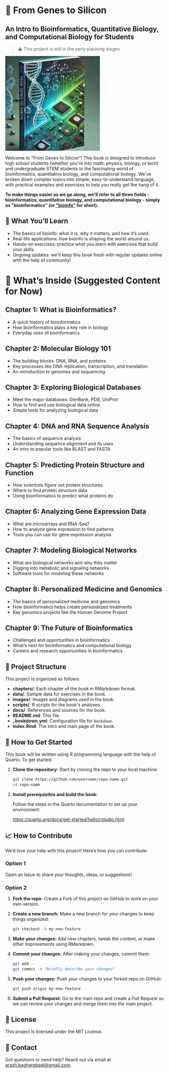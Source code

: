 # 📘 From Genes to Silicon
## An Intro to Bioinformatics, Quantitative Biology, and Computational Biology for Students 

> :warning: This project is still in the early planning stages.

<img src="./images/cover v3.png" width="300px" hight="300px" align="center" /> 

Welcome to "From Genes to Silicon"! This book is designed to introduce high school students (whether you're into math, physics, biology, or tech) and undergraduate STEM students to the fascinating world of bioinformatics, quantitative biology, and computational biology. We've broken down complex topics into simple, easy-to-understand language, with practical examples and exercises to help you really get the hang of it.

**To make things easier as we go along, we'll refer to all three fields - bioinformatics, quantitative biology, and computational biology - simply as "bioinformatics" (or ["bioinfo"](https://www.linkedin.com/pulse/what-abbreviation-bioinformatics-arash-bagherabadi-yzhjf/) for short).**

## 🎯 What You’ll Learn

- The basics of bioinfo: what it is, why it matters, and how it’s used.
- Real-life applications: how bioinfo is shaping the world around us.
- Hands-on exercises: practice what you learn with exercises that build your skills.
- Ongoing updates: we'll keep this book fresh with regular updates online with the help of community!

# 📝 What’s Inside (Suggested Content for Now)

## Chapter 1: What is Bioinformatics?
- A quick history of bioinformatics
- How bioinformatics plays a key role in biology
- Everyday uses of bioinformatics

## Chapter 2: Molecular Biology 101
- The building blocks: DNA, RNA, and proteins
- Key processes like DNA replication, transcription, and translation
- An introduction to genomes and sequencing

## Chapter 3: Exploring Biological Databases
- Meet the major databases: GenBank, PDB, UniProt
- How to find and use biological data online
- Simple tools for analyzing biological data

## Chapter 4: DNA and RNA Sequence Analysis
- The basics of sequence analysis
- Understanding sequence alignment and its uses
- An intro to popular tools like BLAST and FASTA

## Chapter 5: Predicting Protein Structure and Function
- How scientists figure out protein structures
- Where to find protein structure data
- Using bioinformatics to predict what proteins do

## Chapter 6: Analyzing Gene Expression Data
- What are microarrays and RNA-Seq?
- How to analyze gene expression to find patterns
- Tools you can use for gene expression analysis

## Chapter 7: Modeling Biological Networks
- What are biological networks and why they matter
- Digging into metabolic and signaling networks
- Software tools for modeling these networks

## Chapter 8: Personalized Medicine and Genomics
- The basics of personalized medicine and genomics
- How bioinformatics helps create personalized treatments
- Key genomics projects like the Human Genome Project

## Chapter 9: The Future of Bioinformatics
- Challenges and opportunities in bioinformatics
- What’s next for bioinformatics and computational biology
- Careers and research opportunities in bioinformatics

## 📂 Project Structure

This project is organized as follows:

- **chapters/**: Each chapter of the book in RMarkdown format.
- **data/**: Sample data for exercises in the book.
- **images/**: Images and diagrams used in the book.
- **scripts/**: R scripts for the book's analyses.
- **docs/**: References and sources for the book.
- **README.md**: This file.
- **_bookdown.yml**: Configuration file for `bookdown`.
- **index.Rmd**: The intro and main page of the book.

## 🚀 How to Get Started
This book will be written using R programming language with the help of Quarto. To get started:

1. **Clone the repository:**
   Start by cloning the repo to your local machine:
   ```bash
   git clone https://github.com/username/repo-name.git
   cd repo-name
   ```
2. **Install prerequisites and build the book:**

   Follow the steps in the Quarto documentation to set up your environment:

   https://quarto.org/docs/get-started/hello/rstudio.html   


## 📈 How to Contribute
We’d love your help with this project! Here’s how you can contribute:

### Option 1
Open an Issue to share your thoughts, ideas, or suggestions!

### Option 2

1. **Fork the repo:**
   Create a Fork of this project on GitHub to work on your own version.

2. **Create a new branch:**
   Make a new branch for your changes to keep things organized:

   ```bash
   git checkout -b my-new-feature
   ```

3. **Make your changes:**
   Add new chapters, tweak the content, or make other improvements using RMarkdown.

4. **Commit your changes:**
   After making your changes, commit them:

   ```bash
   git add .
   git commit -m "Briefly describe your changes"
   ```

5. **Push your changes:**
   Push your changes to your forked repo on GitHub:

   ```bash
   git push origin my-new-feature
   ```

6. **Submit a Pull Request:**
   Go to the main repo and create a Pull Request so we can review your changes and merge them into the main project.

## 📄 License
This project is licensed under the MIT License.

## 📧 Contact
Got questions or need help? Reach out via email at arash.bagherabadi@gmail.com.



<!--
# 📘 از ژن تا سیلیکون

> :warning: این پروژه در دست برنامه ریزی بوده و در مراحل اولیه اجرا به سر می برد

به کتاب "از ژن تا سیلیکون" خوش آمدید! این کتاب به هدف معرفی بیوانفورماتیک و زیست شناسی محاسباتی به دانش‌آموزان دبیرستانی (رشته‌های ریاضی فیزیک، علوم تجربی، فنی حرفه ای) و دانشجویان کارشناسی علوم پایه و مهندسی (STEM) نوشته شده است. در این کتاب، مفاهیم اساسی بیوانفورماتیک و زیست شناسی محاسباتی به زبانی ساده و روان توضیح داده شده و از مثال‌ها و تمرینات عملی برای درک بهتر استفاده می‌شود.

## 🎯 اهداف

- آشنایی دانش‌آموزان با مفاهیم پایه‌ای بیوانفورماتیک
- نمایش کاربردهای بیوانفورماتیک در زندگی روزمره و علوم مختلف
- ارائه تمرینات عملی برای تقویت مهارت‌های عملی دانش‌آموزان
- به روز رسانی های مداوم در صفحه HTML این ریپازیتوری


# 📝 سرفصل‌های پیشنهادی کتاب

## فصل ۱: مقدمه‌ای بر بیوانفورماتیک
- تاریخچه و اهمیت بیوانفورماتیک
- نقش بیوانفورماتیک در علوم زیستی
- کاربردهای عملی بیوانفورماتیک در زندگی روزمره

## فصل ۲: مبانی زیست‌شناسی مولکولی
- ساختار و عملکرد DNA، RNA و پروتئین‌ها
- فرآیندهای مرکزی زیست‌شناسی مولکولی: همانندسازی، رونویسی و ترجمه
- آشنایی با ژنوم و توالی‌یابی

## فصل ۳: آشنایی با پایگاه‌های داده زیستی
- معرفی پایگاه‌های داده مهم مانند GenBank، PDB، UniProt
- روش‌های جستجو و دسترسی به داده‌های زیستی
- تجزیه و تحلیل داده‌های زیستی با استفاده از ابزارهای آنلاین

## فصل ۴: تحلیل توالی DNA و RNA
- مفاهیم پایه در تحلیل توالی‌ها
- هم‌ردیفی (Alignment) توالی‌ها: انواع و کاربردها
- معرفی الگوریتم‌های BLAST و FASTA

## فصل ۵: پیش‌بینی ساختار و عملکرد پروتئین‌ها
- روش‌های تجربی و محاسباتی برای تعیین ساختار پروتئین
- پایگاه‌های داده ساختار پروتئین مانند PDB
- پیش‌بینی عملکرد پروتئین‌ها با استفاده از ابزارهای بیوانفورماتیک

## فصل ۶: تجزیه و تحلیل داده‌های بیان ژن
- مفاهیم اولیه ریزآرایه‌ها (Microarray) و RNA-Seq
- تحلیل داده‌های بیان ژن برای کشف الگوهای بیولوژیکی
- معرفی ابزارهای تحلیل داده‌های بیان ژن

## فصل ۷: مدل‌سازی شبکه‌های زیستی
- معرفی شبکه‌های زیستی و اهمیت آن‌ها در زیست‌شناسی سیستم‌ها
- تجزیه و تحلیل شبکه‌های متابولیکی و سیگنال‌دهی
- استفاده از ابزارهای نرم‌افزاری برای مدل‌سازی شبکه‌های زیستی

## فصل ۸: پزشکی شخصی و ژنومیک
- اصول پزشکی شخصی و ژنومیک
- کاربردهای بیوانفورماتیک در توسعه درمان‌های شخصی‌سازی‌شده
- معرفی پروژه‌های مهم ژنومیک مانند پروژه ژنوم انسان

## فصل ۹: چالش‌ها و فرصت‌های بیوانفورماتیک
- چالش‌های محاسباتی و داده‌ای در بیوانفورماتیک
- فرصت‌ها و روندهای آینده در بیوانفورماتیک و زیست‌شناسی محاسباتی
- آشنایی با زمینه‌های تحقیقاتی و مشاغل در بیوانفورماتیک


## 📂 ساختار پروژه


📦 بیوانفورماتیک-برای-همه/
 ┣ 📂 chapters/
 ┃ ┣ 📜 chapter1-introduction.Rmd
 ┃ ┣ 📜 chapter2-dna-sequencing.Rmd
 ┃ ┗ 📜 ...
 ┣ 📂 data/
 ┃ ┣ 📜 example-data.csv
 ┃ ┗ 📜 example-data2.fasta
 ┣ 📂 images/
 ┃ ┣ 📜 figure1.png
 ┃ ┗ 📜 ...
 ┣ 📂 scripts/
 ┃ ┣ 📜 analysis-script.R
 ┃ ┗ 📜 ...
 ┣ 📂 docs/
 ┃ ┣ 📜 references.bib
 ┃ ┗ 📜 ...
 ┣ 📜 README.md
 ┣ 📜 _bookdown.yml
 ┣ 📜 index.Rmd
 ┗ 📜 LICENSE


این پروژه شامل بخش‌های زیر است:

- **chapters/**: فایل‌های RMarkdown هر فصل از کتاب.
- **data/**: داده‌های نمونه‌ای که در تمرینات کتاب استفاده می‌شود.
- **images/**: تصاویر و نمودارهایی که در کتاب استفاده می‌شوند.
- **scripts/**: اسکریپت‌های R برای تحلیل‌های کتاب.
- **docs/**: منابع و مراجع کتاب.
- **README.md**: این فایل.
- **_bookdown.yml**: فایل پیکربندی برای `bookdown`.
- **index.Rmd**: مقدمه و صفحه اصلی کتاب.


## 🚀 شروع به کار
این کتاب تحت زبان R و به کمک Quarto نوشته خواهد شد.
برای شروع به کار با این پروژه:

1. **کلون کردن رپو:**
   ابتدا رپو را به سیستم خود کلون کنید:
   ```bash
   git clone https://github.com/username/repo-name.git
   cd repo-name
   ```
2. **نصب پیش‌نیازها و ساخت کتاب:**

https://quarto.org/docs/get-started/hello/rstudio.html   

## 📈 نحوه همکاری
ما از همکاری شما در این پروژه استقبال می‌کنیم! برای مشارکت در این پروژه مراحل زیر را دنبال کنید:

### روش نخست
از طریق ثبت Issue و توضیح دادن افکار و پیشنهادات شما!

### روش دوم

1. **ایجاد Fork:**
   از طریق گیت‌هاب، یک Fork از این پروژه ایجاد کنید تا بتوانید روی نسخه‌ای جداگانه از پروژه کار کنید.

2. **ایجاد شاخه جدید (Branch):**
   یک شاخه جدید برای تغییرات خود ایجاد کنید تا به سادگی بتوانید تغییرات را مدیریت کنید:

   ```bash
   git checkout -b my-new-feature
   ```

3. **اعمال تغییرات:**
   تغییرات خود را اعمال کنید. می‌توانید فصل جدید اضافه کنید، محتوا را اصلاح کنید، یا بهبودهای دیگری انجام دهید. برای ایجاد تغییرات از فایل‌های RMarkdown استفاده کنید.
4. **کامیت تغییرات:**
   پس از اعمال تغییرات، آنها را کامیت کنید:

   ```bash
   git add .
   git commit -m "شرح تغییرات خود را اینجا بنویسید"
   ```

5. **پوش کردن تغییرات به رپوی شخصی:**
   تغییرات خود را به رپوی Fork شده در گیت‌هاب پوش کنید:

   ```bash
   git push origin my-new-feature
   ```

6. **ارسال Pull Request:**
   به رپوی اصلی پروژه مراجعه کنید و یک Pull Request ایجاد کنید تا تغییرات شما بررسی و در صورت تایید به پروژه اصلی اضافه شود.
 
## 📄 لایسنس
این پروژه تحت لایسنس MIT منتشر شده است.

## 📧 تماس
اگر سوالی دارید یا نیاز به کمک دارید، می‌توانید با ما از طریق ایمیل در تماس باشید.
arash.bagherabadi@gmail.com


-->
